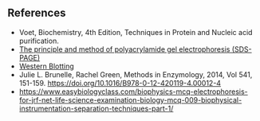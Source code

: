 ## References

- Voet, Biochemistry, 4th Edition, Techniques in Protein and Nucleic acid purification.
-  [The principle and method of polyacrylamide gel electrophoresis (SDS-PAGE)](https://ruo.mbl.co.jp/bio/e/support/method/sds-page.html)
-  [Western Blotting](https://www.antibodies.com/western-blotting)
-  Julie L. Brunelle, Rachel Green, Methods in Enzymology, 2014, Vol 541, 151-159.
https://doi.org/10.1016/B978-0-12-420119-4.00012-4
- https://www.easybiologyclass.com/biophysics-mcq-electrophoresis-for-jrf-net-life-science-examination-biology-mcq-009-biophysical-instrumentation-separation-techniques-part-1/